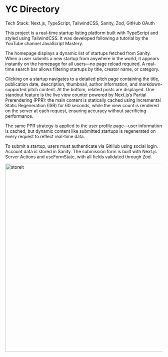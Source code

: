 # YC Directory

Tech Stack: Next.js, TypeScript, TailwindCSS, Sanity, Zod, GitHub OAuth

This project is a real-time startup listing platform built with TypeScript and styled using TailwindCSS. It was developed following a tutorial by the YouTube channel JavaScript Mastery.

The homepage displays a dynamic list of startups fetched from Sanity. When a user submits a new startup from anywhere in the world, it appears instantly on the homepage for all users—no page reload required. A real-time search bar allows filtering startups by title, creator name, or category.

Clicking on a startup navigates to a detailed pitch page containing the title, publication date, description, thumbnail, author information, and markdown-supported pitch content. At the bottom, related posts are displayed. One standout feature is the live view counter powered by Next.js’s Partial Prerendering (PPR): the main content is statically cached using Incremental Static Regeneration (ISR) for 60 seconds, while the view count is rendered on the server at each request, ensuring accuracy without sacrificing performance.

The same PPR strategy is applied to the user profile page—user information is cached, but dynamic content like submitted startups is regenerated on every request to reflect real-time data.

To submit a startup, users must authenticate via GitHub using social login. Account data is stored in Sanity. The submission form is built with Next.js Server Actions and useFormState, with all fields validated through Zod.

<img width="779" height="601" alt="storeit" src="https://github.com/user-attachments/assets/e689af2a-b826-432b-ac93-a56532a32b7f" />
